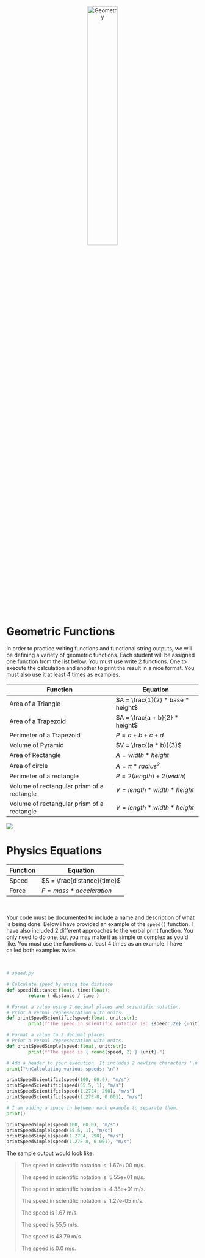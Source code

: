 <div style="text-align:center">
        <img    src="http://www.scienceclarified.com/photos/geometry-3146.jpg"
                title="Geometry" 
                width="40%" 
                height="40%" />
</div>
<br>

# Geometric Functions
In order to practice writing functions and functional string outputs, we will be defining a variety of geometric functions. Each student will be assigned one function from the list below. You must use write 2 functions. One to execute the calculation and another to print the result in a nice format. You must also use it at least 4 times as examples.

| Function | Equation | 
|-----------|--------|
| Area of a Triangle | $A = \frac{1}{2} * base * height$ |
| Area of a Trapezoid | $A = \frac{a + b}{2} * height$ |
| Perimeter of a Trapezoid | $P = a + b + c + d$ |
| Volume of Pyramid | $V = \frac{(a * b)}{3}$ |
| Area of Rectangle | $A = width * height$ |
| Area of circle | $A = \pi * radius^2$ |
| Perimeter of a rectangle | $P = 2(length) + 2(width)$ |
| Volume of rectangular prism of a rectangle | $V = length * width * height$ |
| Volume of rectangular prism of a rectangle | $V = length * width * height$ |


<img src="https://render.githubusercontent.com/render/math?math=A = \frac{1}{2} * base * height">


<br>

# Physics Equations
| Function | Equation | 
|-----------|--------|
| Speed | $S = \frac{distance}{time}$ |
| Force | $F = mass * acceleration$ |

<br>

Your code must be documented to include a name and description of what is being done. Below i have provided an example of the `speed()` function. I have also included 2 different approaches to the verbal print function. You only need to do one, but you may make it as simple or complex as you'd like. You must use the functions at least 4 times as an example. I have called both examples twice.

<br>

```python
# speed.py

# Calculate speed by using the distance 
def speed(distance:float, time:float):
        return ( distance / time )

# Format a value using 2 decimal places and scientific notation. 
# Print a verbal representation with units.
def printSpeedScientific(speed:float, unit:str):
        print(f"The speed in scientific notation is: {speed:.2e} {unit}.")

# Format a value to 2 decimal places. 
# Print a verbal representation with units.
def printSpeedSimple(speed:float, unit:str):
        print(f"The speed is { round(speed, 2) } {unit}.")

# Add a header to your execution. It includes 2 newline characters '\n'
print("\nCalculating various speeds: \n")

printSpeedScientific(speed(100, 60.0), "m/s")
printSpeedScientific(speed(55.5, 1), "m/s")
printSpeedScientific(speed(1.27E4, 290), "m/s")
printSpeedScientific(speed(1.27E-8, 0.001), "m/s")

# I am adding a space in between each example to separate them.
print()

printSpeedSimple(speed(100, 60.0), "m/s")
printSpeedSimple(speed(55.5, 1), "m/s")
printSpeedSimple(speed(1.27E4, 290), "m/s")
printSpeedSimple(speed(1.27E-8, 0.001), "m/s")
```
The sample output would look like:


>The speed in scientific notation is: 1.67e+00 m/s.
>
>The speed in scientific notation is: 5.55e+01 m/s.
>
>The speed in scientific notation is: 4.38e+01 m/s.
>
>The speed in scientific notation is: 1.27e-05 m/s.
>
>The speed is 1.67 m/s.
>
>The speed is 55.5 m/s.
>
>The speed is 43.79 m/s.
>
>The speed is 0.0 m/s.